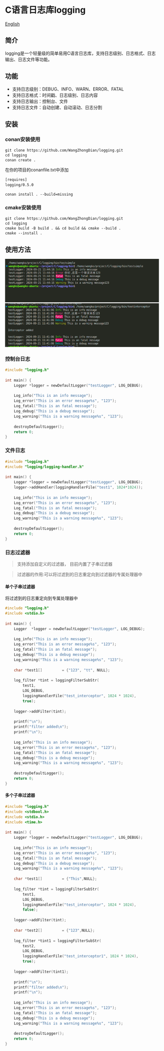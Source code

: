 # C语言日志库logging

[English](README.en.md)

## 简介

logging是一个轻量级的简单易用C语言日志库，支持日志级别、日志格式、日志输出、日志文件等功能。

## 功能

- 支持日志级别：DEBUG、INFO、WARN、ERROR、FATAL
- 支持日志格式：时间戳、日志级别、日志内容
- 支持日志输出：控制台、文件
- 支持日志文件：自动创建、自动滚动、日志分割

## 安装
### conan安装使用
```shell
git clone https://github.com/WangZhongDian/logging.git
cd logging
conan create . 
```
在你的项目的conanfile.txt中添加
```txt
[requires]
logging/0.5.0
```

```shell
conan install . --build=missing
```

### cmake安装使用
```shell
git clone https://github.com/WangZhongDian/logging.git
cd logging
cmake build -B build . && cd build && cmake --build .
cmake --install .
```

## 使用方法
![](docs/img/2024-09-21-11-44-25.png)
![](docs/img/2024-09-21-11-44-06.png)

### 控制台日志
```c
#include "logging.h"

int main() {
    Logger *logger = newDefaultLogger("testLogger", LOG_DEBUG);

    Log_info("This is an info message");
    Log_error("This is an error message%s", "123");
    Log_fatal("This is an fatal message");
    Log_debug("This is a debug message");
    Log_warning("This is a warning message%s", "123");

    destroyDefaultLogger();
    return 0;
}
```

### 文件日志
```c
#include "logging.h"
#include "logging/logging-handler.h"

int main() {
    Logger *logger = newDefaultLogger("testLogger", LOG_DEBUG);
    logger->addHandler(loggingHandlerFile("test1", 1024*1024));

    Log_info("This is an info message");
    Log_error("This is an error message%s", "123");
    Log_fatal("This is an fatal message");
    Log_debug("This is a debug message");
    Log_warning("This is a warning message%s", "123");

    destroyDefaultLogger();
    return 0;
}
```

### 日志过滤器
> 支持添加自定义的过滤器， 目前内置了子串过滤器

> 过滤器的作用:可以将过滤到的日志重定向到过滤器的专属处理器中


#### 单个子串过滤器
将过滤到的日志重定向到专属处理器中
```c
#include "logging.h"
#include <stdio.h>

int main() {
    Logger  *logger = newDefaultLogger("testLogger", LOG_DEBUG);

    Log_info("This is an info message");
    Log_error("This is an error message%s", "123");
    Log_fatal("This is an fatal message");
    Log_debug("This is a debug message");
    Log_warning("This is a warning message%s", "123");

    char *test1[]         = {"123", "tt", NULL};

    log_filter *tint = loggingFilterSubStr(
        test1,
        LOG_DEBUG,
        loggingHandlerFile("test_interceptor", 1024 * 1024),
        true);

    logger->addFilter(tint);

    printf("\n");
    printf("filter added\n");
    printf("\n");

    Log_info("This is an info message");
    Log_error("This is an error message%s", "123");
    Log_fatal("This is an fatal message");
    Log_debug("This is a debug message");
    Log_warning("This is a warning message%s", "123");

    destroyDefaultLogger();
    return 0;
}
```

#### 多个子串过滤器
```c
#include "logging.h"
#include <stdbool.h>
#include <stdio.h>
#include <time.h>

int main() {
    Logger *logger = newDefaultLogger("testLogger", LOG_DEBUG);

    Log_info("This is an info message");
    Log_error("This is an error message%s", "123");
    Log_fatal("This is an fatal message");
    Log_debug("This is a debug message");
    Log_warning("This is a warning message%s", "123");

    char *test1[]         = {"This",NULL};

    log_filter *tint = loggingFilterSubStr(
        test1,
        LOG_DEBUG,
        loggingHandlerFile("test_interceptor", 1024 * 1024),
        false);

    logger->addFilter(tint);

    char *test2[]         = {"123",NULL};

    log_filter *tint1 = loggingFilterSubStr(
        test2,
        LOG_DEBUG,
        loggingHandlerFile("test_interceptor1", 1024 * 1024),
        true);

    logger->addFilter(tint1);

    printf("\n");
    printf("filter added\n");
    printf("\n");

    Log_info("This is an info message");
    Log_error("This is an error message%s", "123");
    Log_fatal("This is an fatal message");
    Log_debug("This is a debug message");
    Log_warning("This is a warning message%s", "123");

    destroyDefaultLogger();
    return 0;
}
```

